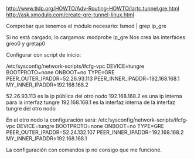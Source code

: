 http://www.tldp.org/HOWTO/Adv-Routing-HOWTO/lartc.tunnel.gre.html
http://ask.xmodulo.com/create-gre-tunnel-linux.html

Comprobar que tenemos el módulo necesario:
lsmod  | grep ip_gre

Si no está cargado, lo cargamos:
modprobe ip_gre
Nos crea las interfaces greo0 y gretap0


Configurar con script de inicio:

/etc/sysconfig/network-scripts/ifcfg-vpc
DEVICE=tungre
BOOTPROTO=none
ONBOOT=no
TYPE=GRE
PEER_OUTER_IPADDR=52.26.93.113
PEER_INNER_IPADDR=192.168.168.1
MY_INNER_IPADDR=192.168.168.2

52.26.93.113 es la ip pública del otro nodo
192.168.168.2 es una ip interna para la interfaz tungre
192.168.168.1 es la interfaz interna de la interfaz tungre del otro nodo

En el otro nodo la configuración será:
/etc/sysconfig/network-scripts/ifcfg-vpc
DEVICE=tungre
BOOTPROTO=none
ONBOOT=no
TYPE=GRE
PEER_OUTER_IPADDR=52.24.132.107
PEER_INNER_IPADDR=192.168.168.2
MY_INNER_IPADDR=192.168.168.1



La configuración con comandos ip no consigo que me funcione.
